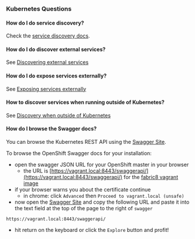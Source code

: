 ### Kubernetes Questions

#### How do I do service discovery?

Check the [service discovery docs](services.html#discovering-services-from-your-application).

#### How do I do discover external services?

See [Discovering external services](services.html#discovering-external-services)

#### How do I do expose services externally?

See [Exposing services externally](services.html#exposing-services-externally)

#### How to discover services when running outside of Kubernetes?

See [Discovery when outside of Kubernetes](services.html#discovery-when-outside-of-kubernetes)

#### How do I browse the Swagger docs?

You can browse the Kubernetes REST API using the [Swagger Site](http://kubernetes.io/third_party/swagger-ui/).

To browse the OpenShift Swagger docs for your installation:

* open the swagger JSON URL for your OpenShift master in your browser
    * the URL is [https://vagrant.local:8443/swaggerapi/](https://vagrant.local:8443/swaggerapi/) for the [fabric8 vagrant image](openShiftWithFabric8Vagrant.html)
* if your browser warns you about the certificate continue
    * in chrome: click `Advanced` then `Proceed to vagrant.local (unsafe)` 
* now open the [Swagger Site](http://kubernetes.io/third_party/swagger-ui/) and copy the following URL and paste it into the text field at the top of the page to the right of `swagger`

```
https://vagrant.local:8443/swaggerapi/
```

* hit return on the keyboard or click the `Explore` button and profit!
